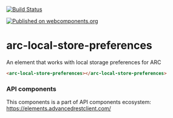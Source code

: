 [![Build Status](https://travis-ci.org/advanced-rest-client/api-url-data-model.svg?branch=stage)](https://travis-ci.org/advanced-rest-client/arc-local-store-preferences)

[![Published on webcomponents.org](https://img.shields.io/badge/webcomponents.org-published-blue.svg)](https://www.webcomponents.org/element/advanced-rest-client/arc-local-store-preferences)

# arc-local-store-preferences

An element that works with local storage preferences for ARC

<!---
```
<custom-element-demo>
  <template>
    <link rel="import" href="arc-local-store-preferences.html">
    <next-code-block></next-code-block>
  </template>
</custom-element-demo>
```
-->

```html
<arc-local-store-preferences></arc-local-store-preferences>
```

### API components

This components is a part of API components ecosystem: https://elements.advancedrestclient.com/
